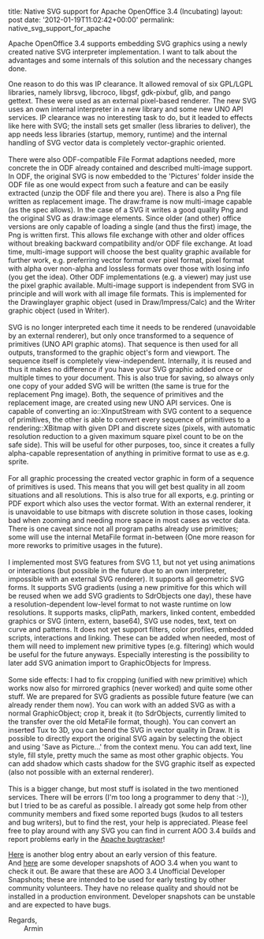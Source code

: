 title: Native SVG support for Apache OpenOffice 3.4 (Incubating)
layout: post
date: '2012-01-19T11:02:42+00:00'
permalink: native_svg_support_for_apache

<p>Apache OpenOffice 3.4 supports embedding SVG graphics using a newly created native SVG interpreter implementation. I want to talk about the advantages and some internals of this solution and the necessary changes done.<br /></p> 
  <p>One reason to do this was IP clearance. It allowed removal of six GPL/LGPL libraries, namely 
librsvg, libcroco, libgsf, gdk-pixbuf, glib, and pango gettext. These 
were used as an external pixel-based renderer. The new SVG uses an own internal 
interpreter in a new library and some new UNO API services. IP clearance was no interesting task to do, but it leaded to effects like here with SVG; the install sets get smaller (less libraries to deliver), the app needs less libraries (startup, memory, runtime) and the internal handling of SVG vector data is completely vector-graphic oriented.<br /> <br />There were also ODF-compatible File Format adaptions needed, more concrete the in ODF already contained and described multi-image support. In ODF, the original SVG is now embedded to the 'Pictures' folder inside the ODF file as one 
would expect from such a feature and can be easily extracted (unzip the ODF file and there you are). There is also a Png file 
written as replacement image. The draw:frame is now multi-image 
capable (as the spec allows). In the case of a SVG it writes a good 
quality Png and the original SVG as draw:image elements. Since older 
(and other) office versions are only capable of loading a single (and 
thus the first) image, the Png is written first. This allows file 
exchange with other and older offices without breaking backward compatibility and/or ODF file exchange. At load time, multi-image support 
will choose the best quality graphic available for further work, e.g. 
preferring vector format over pixel format, pixel format with 
alpha over non-alpha and lossless formats over those with 
losing info (you get the idea). Other ODF implementations (e.g. a 
viewer) may just use the pixel graphic available. Multi-image support is 
independent from SVG in principle and will work with all image file 
formats. This is implemented for the Drawinglayer graphic object (used 
in Draw/Impress/Calc) and the Writer graphic object (used in Writer).
<br /> <br />SVG is no longer interpreted each time it needs to be 
rendered (unavoidable by an external renderer), but only once transformed to a 
sequence of primitives (UNO API graphic atoms). That sequence is then used for all outputs, 
transformed to the graphic object's form and viewport. The 
sequence itself is completely view-independent. Internally, it is reused 
and thus it makes no difference if you have your SVG graphic added once 
or multiple times to your document. This is also true for saving, so always only one copy of your added SVG will be written (the same is true for the replacement 
Png image). Both, the sequence of primitives and the replacement 
image, are created using new UNO API services. One is capable of 
converting an io::XInputStream with SVG content to a sequence of primitives, the other is 
able to convert every sequence of primitives to a rendering::XBitmap 
with given DPI and discrete sizes (pixels, with automatic resolution 
reduction to a given maximum square pixel count to be on the safe side). This will be useful 
for other purposes, too, since it creates a fully alpha-capable 
representation of anything in primitive format to use as e.g. sprite.
<br /> <br />For all graphic processing the created vector graphic in form 
of a sequence of primitives is used. This means that you will get best 
quality in all zoom situations and all resolutions. This is also true 
for all exports, e.g. printing or PDF export which also uses the vector 
format. With an external renderer, it is unavoidable to use bitmaps with 
discrete solution in those cases, looking bad when zooming and needing more space in most cases as vector data. There is one caveat since not all 
program paths already use primitives; some will use the internal MetaFile 
format in-between (One more reason for more reworks to primitive usages 
in the future).
<br /> <br />I implemented most SVG features from SVG 1.1, but not yet 
using animations or interactions (but possible in the future due to an 
own interpreter, impossible with an external SVG renderer). It supports 
all geometric SVG forms. It supports SVG gradients (using a new primitive 
for this which will be reused when we add SVG gradients to 
SdrObjects one day), these have a resolution-dependent low-level format 
to not waste runtime on low resolutions. It supports masks, clipPath, markers, linked content, embedded graphics or SVG (intern, extern, 
base64), SVG use nodes, text, text on curve and patterns. It does not yet 
support filters, color profiles, embedded scripts, interactions and 
linking. These can be added when needed, most of them will need to 
implement new primitive types (e.g. filtering) which would be useful for the future
anyways.
Especially interesting is the possibility to later add SVG animation import to GraphicObjects for Impress.<br /> <br />Some side effects: I had to fix cropping (unified with new primitive) which 
works now also for mirrored graphics (never worked) and quite some other 
stuff. We are prepared for SVG gradients as possible future feature (we 
can already render them now). You can work with an added SVG as with a normal GraphicObject; crop it, break it (to SdrObjects, currently limited to the 
transfer over the old MetaFile format, though). You can convert an 
inserted Tux to 3D, you can bend the SVG in vector quality in Draw. It 
is possible to directly export the original SVG again by selecting the 
object and using 'Save as Picture...' from the context menu. You can add text, line style, fill 
style, pretty much the same as most other graphic objects. You can add 
shadow which casts shadow for the SVG graphic itself as expected (also not possible with an 
external renderer).
<br /> <br />This is a bigger change, but most stuff is isolated in the 
two mentioned services. There will be errors (I'm too long a programmer 
to deny that :-)), but I tried to be as careful as possible. I already got some help from other community members and fixed some reported bugs (kudos to all testers and bug writers), but to find 
the rest, your help is appreciated. Please feel free to play around with any 
SVG you can find in current AOO 3.4 builds and report problems early in the <a href="https://issues.apache.org/ooo/">Apache bugtracker</a>!
 </p> 
  <p><a href="http://eric.bachard.org/news/index.php?post/2011/12/03/In-progress-%3A-native-support-of-the-SVG-graphic-format-in-Apache-OpenOffice.org">Here</a> is another blog entry about an early version of this feature.<br />And <a href="https://cwiki.apache.org/confluence/display/OOOUSERS/AOO+3.4+Unofficial+Developer+Snapshots">here</a> are some developer snapshots of AOO 3.4 when you want to check it out. Be aware that these are AOO 3.4 Unofficial Developer Snapshots; these are intended to be used for early testing by other community volunteers.
  They have no release quality and should not be installed in a 
production environment.  Developer snapshots can be unstable and are 
expected to have bugs.  </p> 
  <p>Regards,<br />&nbsp;&nbsp;&nbsp;&nbsp;&nbsp;&nbsp;&nbsp; Armin<br /></p>
